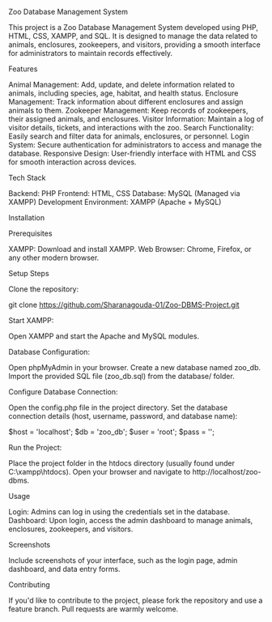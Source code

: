 Zoo Database Management System

This project is a Zoo Database Management System developed using PHP, HTML, CSS, XAMPP, and SQL. It is designed to manage the data related to animals, enclosures, zookeepers, and visitors, providing a smooth interface for administrators to maintain records effectively.

Features

Animal Management: Add, update, and delete information related to animals, including species, age, habitat, and health status. Enclosure Management: Track information about different enclosures and assign animals to them. Zookeeper Management: Keep records of zookeepers, their assigned animals, and enclosures. Visitor Information: Maintain a log of visitor details, tickets, and interactions with the zoo. Search Functionality: Easily search and filter data for animals, enclosures, or personnel. Login System: Secure authentication for administrators to access and manage the database. Responsive Design: User-friendly interface with HTML and CSS for smooth interaction across devices.

Tech Stack

Backend: PHP Frontend: HTML, CSS Database: MySQL (Managed via XAMPP) Development Environment: XAMPP (Apache + MySQL)

Installation

Prerequisites

XAMPP: Download and install XAMPP. Web Browser: Chrome, Firefox, or any other modern browser.

Setup Steps

Clone the repository:

git clone https://github.com/Sharanagouda-01/Zoo-DBMS-Project.git

Start XAMPP:

Open XAMPP and start the Apache and MySQL modules.

Database Configuration:

Open phpMyAdmin in your browser. Create a new database named zoo_db. Import the provided SQL file (zoo_db.sql) from the database/ folder.

Configure Database Connection:

Open the config.php file in the project directory. Set the database connection details (host, username, password, and database name):

$host = 'localhost'; $db = 'zoo_db'; $user = 'root'; $pass = '';

Run the Project:

Place the project folder in the htdocs directory (usually found under C:\xampp\htdocs). Open your browser and navigate to http://localhost/zoo-dbms.

Usage

Login: Admins can log in using the credentials set in the database. Dashboard: Upon login, access the admin dashboard to manage animals, enclosures, zookeepers, and visitors.

Screenshots

Include screenshots of your interface, such as the login page, admin dashboard, and data entry forms.

Contributing

If you'd like to contribute to the project, please fork the repository and use a feature branch. Pull requests are warmly welcome.
